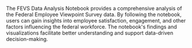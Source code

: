 The FEVS Data Analysis Notebook provides a comprehensive analysis of the Federal Employee Viewpoint Survey data. By following the notebook, users can gain insights into employee satisfaction, engagement, and other factors influencing the federal workforce. The notebook's findings and visualizations facilitate better understanding and support data-driven decision-making.
